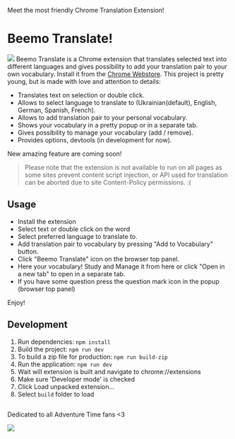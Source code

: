 Meet the most friendly Chrome Translation Extension!

# Beemo Translate!

![](src/images/recorder.png)
Beemo Translate is a Chrome extension that translates selected text into different languages and gives possibility
to add your translation pair to your own vocabulary.
Install it from the [Chrome Webstore](link).
This project is pretty young, but is made with love and attention to details:

- Translates text on selection or double click.
- Allows to select language to translate to (Ukrainian(default), English, German, Spanish, French). 
- Allows to add translation pair to your personal vocabulary.
- Shows your vocabulary in a pretty popup or in a separate tab.
- Gives possibility to manage your vocabulary (add / remove).
- Provides options, devtools (in development for now).

New amazing feature are coming soon!

> Please note that the extension is not available to run on all pages as some sites prevent
content script injection, or API used for translation can be aborted due to site Content-Policy permissions. 
:(

## Usage

- Install the extension
- Select text or double click on the word
- Select preferred language to translate to.
- Add translation pair to vocabulary by pressing "Add to Vocabulary" button.
- Click "Beemo Translate" icon on the browser top panel.
- Here your vocabulary! Study and Manage it from here or click "Open in a new tab" to open in a separate tab.
- If you have some question press the question mark icon in the popup (browser top panel)

Enjoy!

## Development

1. Run dependencies: `npm install`
2. Build the project: `npm run dev`
3. To build a zip file for production: `npm run build-zip`
4. Run the application: `npm run dev`
5. Wait will extension is built and navigate to chrome://extensions
6. Make sure 'Developer mode' is checked
7. Click Load unpacked extension...
8. Select `build` folder to load

## 
Dedicated to all Adventure Time fans <3

![](https://orig00.deviantart.net/40d9/f/2012/221/5/b/beemo_dancing_by_norrling-d5afmpo.gif)
